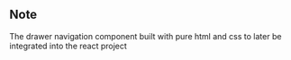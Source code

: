 ## Note
The drawer navigation component built with pure html and css to later be integrated into the react project
